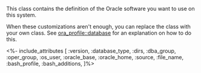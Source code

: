 This class contains the definition of the Oracle software you want to use on this system.

When these customizations aren't enough, you can replace the class with your own class. See [ora_profile::database](./database.html) for an explanation on how to do this.

<%- include_attributes [
  :version,
  :database_type,
  :dirs,
  :dba_group,
  :oper_group,
  :os_user,
  :oracle_base,
  :oracle_home,
  :source,
  :file_name,
  :bash_profile,
  :bash_additions,
]%>
